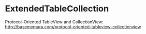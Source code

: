 # ExtendedTableCollection
Protocol-Oriented TableView and CollectionView: http://basememara.com/protocol-oriented-tableview-collectionview
